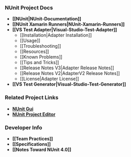 ### NUnit Project Docs

* **[[NUnit|NUnit-Documentation]]**
* **[[NUnit Xamarin Runners|NUnit-Xamarin-Runners]]**
* **[[VS Test Adapter|Visual-Studio-Test-Adapter]]**
  * [[Installation|Adapter Installation]]
  * [[Usage]]
  * [[Troubleshooting]]
  * [[Resources]]
  * [[Known Problems]]
  * [[Tips and Tricks]]
  * [[Release Notes V3|Adapter Release Notes]]
  * [[Release Notes V2|AdapterV2 Release Notes]]
  * [[License|Adapter License]]
* **[[VS Test Generator|Visual-Studio-Test-Generator]]**

### Related Project Links
* **[NUnit Gui](https://github.com/CharliePoole/nunit-gui/wiki)**
* **[NUnit Project Editor](https://github.com/CharliePoole/nunit-project-editor/wiki/Project-Editor)**

### Developer Info

* **[[Team Practices]]**
* **[[Specifications]]**
* **[[Notes Toward NUnit 4.0]]**
